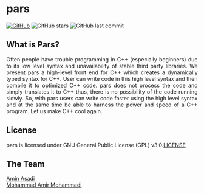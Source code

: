 # pars

[![GitHub](https://img.shields.io/github/license/aminasadiam/pars)](https://github.com/aminasadiam/pars/blob/main/LICENSE) ![GitHub stars](https://img.shields.io/github/stars/aminasadiam/pars?style=plastic) ![GitHub last commit](https://img.shields.io/github/last-commit/aminasadiam/pars)

## What is Pars?
<p align="justify">
Often people have trouble programming in C++ (especially beginners) due to its low level syntax and unavailability of stable third party libraries. We present pars a high-level front end for C++ which creates a dynamically typed syntax for C++. User can write code in this high level syntax and then compile it to optimized C++ code. pars does not process the code and simply translates it to C++ thus, there is no possibility of the code running slowly. So, with pars users can write code faster using the high level syntax and at the same time be able to harness the power and speed of a C++ program. Let us make C++ cool again.
</p>

## License
pars is licensed under GNU General Public License (GPL) v3.0.<a href="https://github.com/aminasadiam/pars/blob/main/LICENSE">LICENSE</a>

## The Team
<a href="https://github.com/aminasadiam">Amin Asadi</a><br />
<a href="https://github.com/MohammadAmirMohammadi">Mohammad Amir Mohammadi</a>
